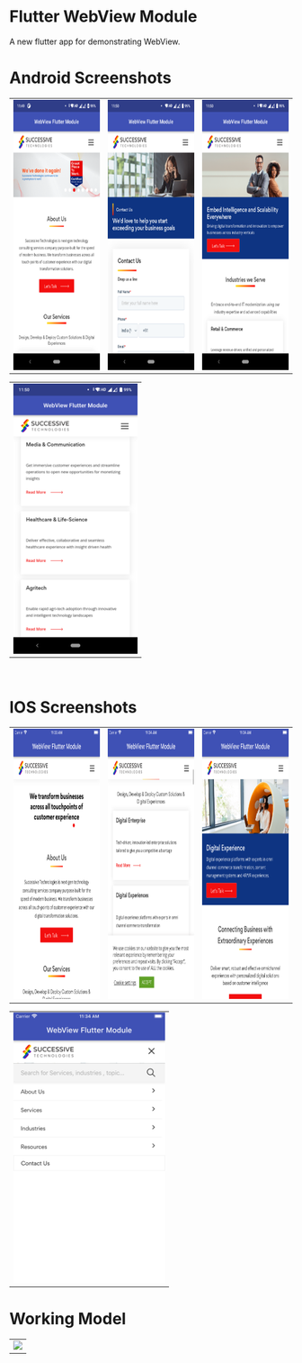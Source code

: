# Flutter WebView Module
A new flutter app for demonstrating WebView.

# Android Screenshots

<table>
  <tr>
    <td><img src="https://github.com/MarvelApps-Flutter/webview_demo/blob/dev/screenshots/android/android1.png" height="480px"></td>
    <td><img src="https://github.com/MarvelApps-Flutter/webview_demo/blob/dev/screenshots/android/android2.png" height="480px"></td>
    <td><img src="https://github.com/MarvelApps-Flutter/webview_demo/blob/dev/screenshots/android/android3.png" height="480px"></td>
  </tr>
 </table>

<table>
  <tr>
    <td><img src="https://github.com/MarvelApps-Flutter/webview_demo/blob/dev/screenshots/android/android4.png" height="480px"></td>
    
  </tr>
 </table>

</br>

# IOS Screenshots

<table>
  <tr>
    <td><img src="https://github.com/MarvelApps-Flutter/webview_demo/blob/dev/screenshots/ios/ios1.png" height="480px"></td>
    <td><img src="https://github.com/MarvelApps-Flutter/webview_demo/blob/dev/screenshots/ios/ios2.png" height="480px"></td>
    <td><img src="https://github.com/MarvelApps-Flutter/webview_demo/blob/dev/screenshots/ios/ios3.png" height="480px"></td>
  </tr>
 </table>

<table>
  <tr>
    <td><img src="https://github.com/MarvelApps-Flutter/webview_demo/blob/dev/screenshots/ios/ios4.png" height="480px"></td>
    
  </tr>
 </table>
 
 # Working Model
  <table>
  <tr>
  <td><img src="https://github.com/MarvelApps-Flutter/webview_demo/blob/dev/working_demo/webview_demo.gif"></td>
    </tr>
  </table>
    
 
 
